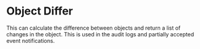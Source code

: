 # Object Differ

This can calculate the difference between objects and return a list of changes in the object. This is used in the audit logs and partially accepted event notifications.